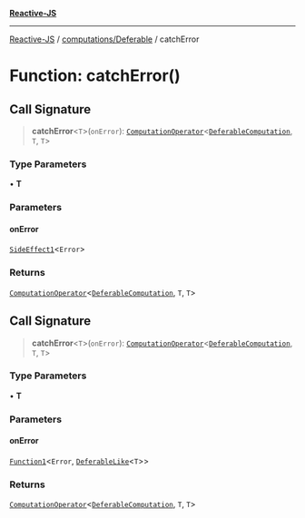 [**Reactive-JS**](../../../README.md)

***

[Reactive-JS](../../../README.md) / [computations/Deferable](../README.md) / catchError

# Function: catchError()

## Call Signature

> **catchError**\<`T`\>(`onError`): [`ComputationOperator`](../../type-aliases/ComputationOperator.md)\<[`DeferableComputation`](../interfaces/DeferableComputation.md), `T`, `T`\>

### Type Parameters

• **T**

### Parameters

#### onError

[`SideEffect1`](../../../functions/type-aliases/SideEffect1.md)\<`Error`\>

### Returns

[`ComputationOperator`](../../type-aliases/ComputationOperator.md)\<[`DeferableComputation`](../interfaces/DeferableComputation.md), `T`, `T`\>

## Call Signature

> **catchError**\<`T`\>(`onError`): [`ComputationOperator`](../../type-aliases/ComputationOperator.md)\<[`DeferableComputation`](../interfaces/DeferableComputation.md), `T`, `T`\>

### Type Parameters

• **T**

### Parameters

#### onError

[`Function1`](../../../functions/type-aliases/Function1.md)\<`Error`, [`DeferableLike`](../../interfaces/DeferableLike.md)\<`T`\>\>

### Returns

[`ComputationOperator`](../../type-aliases/ComputationOperator.md)\<[`DeferableComputation`](../interfaces/DeferableComputation.md), `T`, `T`\>
